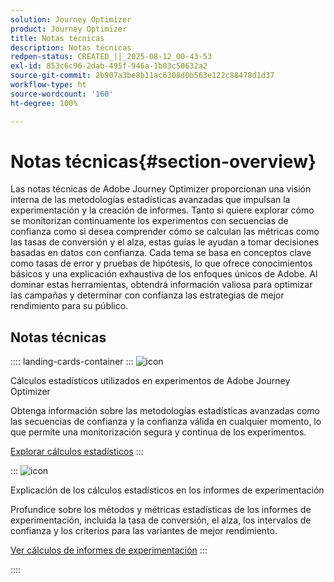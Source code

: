 ```yaml
---
solution: Journey Optimizer
product: Journey Optimizer
title: Notas técnicas
description: Notas técnicas
redpen-status: CREATED_||_2025-08-12_00-43-53
exl-id: 853c6c96-2dab-495f-946a-1b03c50632a2
source-git-commit: 2b907a3be8b11ac6308d0b563e122c88478d1d37
workflow-type: ht
source-wordcount: '160'
ht-degree: 100%

---
```


# Notas técnicas{#section-overview}

Las notas técnicas de Adobe Journey Optimizer proporcionan una visión interna de las metodologías estadísticas avanzadas que impulsan la experimentación y la creación de informes. Tanto si quiere explorar cómo se monitorizan continuamente los experimentos con secuencias de confianza como si desea comprender cómo se calculan las métricas como las tasas de conversión y el alza, estas guías le ayudan a tomar decisiones basadas en datos con confianza. Cada tema se basa en conceptos clave como tasas de error y pruebas de hipótesis, lo que ofrece conocimientos básicos y una explicación exhaustiva de los enfoques únicos de Adobe. Al dominar estas herramientas, obtendrá información valiosa para optimizar las campañas y determinar con confianza las estrategias de mejor rendimiento para su público.

## Notas técnicas

:::: landing-cards-container
:::
![icon](https://cdn.experienceleague.adobe.com/icons/book.svg)

Cálculos estadísticos utilizados en experimentos de Adobe Journey Optimizer

Obtenga información sobre las metodologías estadísticas avanzadas como las secuencias de confianza y la confianza válida en cualquier momento, lo que permite una monitorización segura y continua de los experimentos.

[Explorar cálculos estadísticos](../using/content-management/experiment-calculations.md)
:::

:::
![icon](https://cdn.experienceleague.adobe.com/icons/chart-line.svg)

Explicación de los cálculos estadísticos en los informes de experimentación

Profundice sobre los métodos y métricas estadísticas de los informes de experimentación, incluida la tasa de conversión, el alza, los intervalos de confianza y los criterios para las variantes de mejor rendimiento.

[Ver cálculos de informes de experimentación](../using/content-management/experiment-report-calculations.md)
:::

::::
